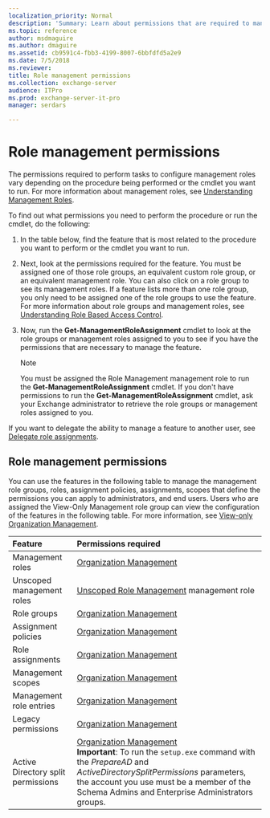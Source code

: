 ```yaml
---
localization_priority: Normal
description: 'Summary: Learn about permissions that are required to manage role management in Exchange Server 2016 and Exchange Server 2019.'
ms.topic: reference
author: msdmaguire
ms.author: dmaguire
ms.assetid: cb9591c4-fbb3-4199-8007-6bbfdfd5a2e9
ms.date: 7/5/2018
ms.reviewer: 
title: Role management permissions
ms.collection: exchange-server
audience: ITPro
ms.prod: exchange-server-it-pro
manager: serdars

---
```


# Role management permissions

The permissions required to perform tasks to configure management roles vary depending on the procedure being performed or the cmdlet you want to run. For more information about management roles, see [Understanding Management Roles](http://technet.microsoft.com/library/887b0a64-84b1-4b8c-9547-e456ea6f5dbd.aspx).

To find out what permissions you need to perform the procedure or run the cmdlet, do the following:

1. In the table below, find the feature that is most related to the procedure you want to perform or the cmdlet you want to run.

2. Next, look at the permissions required for the feature. You must be assigned one of those role groups, an equivalent custom role group, or an equivalent management role. You can also click on a role group to see its management roles. If a feature lists more than one role group, you only need to be assigned one of the role groups to use the feature. For more information about role groups and management roles, see [Understanding Role Based Access Control](https://technet.microsoft.com/library/dd298183.aspx).

3. Now, run the **Get-ManagementRoleAssignment** cmdlet to look at the role groups or management roles assigned to you to see if you have the permissions that are necessary to manage the feature.

    > [!NOTE]
    > You must be assigned the Role Management management role to run the **Get-ManagementRoleAssignment** cmdlet. If you don't have permissions to run the **Get-ManagementRoleAssignment** cmdlet, ask your Exchange administrator to retrieve the role groups or management roles assigned to you.

If you want to delegate the ability to manage a feature to another user, see [Delegate role assignments](https://technet.microsoft.com/library/dd351237.aspx).

## Role management permissions

You can use the features in the following table to manage the management role groups, roles, assignment policies, assignments, scopes that define the permissions you can apply to administrators, and end users. Users who are assigned the View-Only Management role group can view the configuration of the features in the following table. For more information, see [View-only Organization Management](https://technet.microsoft.com/library/dd351130.aspx).

|**Feature**|**Permissions required**|
|:-----|:-----|
|Management roles|[Organization Management](http://technet.microsoft.com/library/0bfd21c1-86ac-4369-86b7-aeba386741c8.aspx)|
|Unscoped management roles|[Unscoped Role Management](http://technet.microsoft.com/library/d11eb843-64c9-4968-bfd5-9a8d94903058.aspx) management role|
|Role groups|[Organization Management](http://technet.microsoft.com/library/0bfd21c1-86ac-4369-86b7-aeba386741c8.aspx)|
|Assignment policies|[Organization Management](http://technet.microsoft.com/library/0bfd21c1-86ac-4369-86b7-aeba386741c8.aspx)|
|Role assignments|[Organization Management](http://technet.microsoft.com/library/0bfd21c1-86ac-4369-86b7-aeba386741c8.aspx)|
|Management scopes|[Organization Management](http://technet.microsoft.com/library/0bfd21c1-86ac-4369-86b7-aeba386741c8.aspx)|
|Management role entries|[Organization Management](http://technet.microsoft.com/library/0bfd21c1-86ac-4369-86b7-aeba386741c8.aspx)|
|Legacy permissions|[Organization Management](http://technet.microsoft.com/library/0bfd21c1-86ac-4369-86b7-aeba386741c8.aspx)|
|Active Directory split permissions|[Organization Management](http://technet.microsoft.com/library/0bfd21c1-86ac-4369-86b7-aeba386741c8.aspx) <br/> **Important**: To run the `setup.exe` command with the _PrepareAD_ and _ActiveDirectorySplitPermissions_ parameters, the account you use must be a member of the Schema Admins and Enterprise Administrators groups.|

